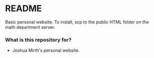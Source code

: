# README #

Basic personal website. To install, scp to the public HTML folder on the math department server.

### What is this repository for? ###

* Joshua Mirth's personal website.